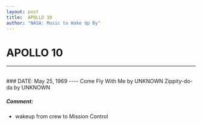 ```yaml
---
layout: post
title:  APOLLO 10
author: "NASA: Music to Wake Up By"
---
```


# APOLLO 10
----
<br/>
### DATE: May 25, 1969
----
Come Fly With Me by UNKNOWN
Zippity-do-da by UNKNOWN

##### Comment:
* wakeup from crew to Mission Control
